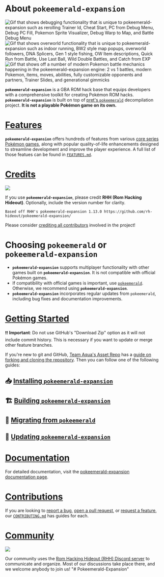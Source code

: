 # About `pokeemerald-expansion`

![Gif that shows debugging functionality that is unique to pokeemerald-expansion such as rerolling Trainer Id, Cheat Start, PC from Debug Menu, Debug PC Fill, Pokemon Sprite Visualizer, Debug Warp to Map, and Battle Debug Menu](https://github.com/user-attachments/assets/cf9dfbee-4c6b-4bca-8e0a-07f116ef891c) ![Gif that shows overworld functionality that is unique to pokeemerald-expansion such as indoor running, BW2 style map popups, overworld followers, DNA Splicers, Gen 1 style fishing, OW Item descriptions, Quick Run from Battle, Use Last Ball, Wild Double Battles, and Catch from EXP](https://github.com/user-attachments/assets/383af243-0904-4d41-bced-721492fbc48e) ![Gif that shows off a number of modern Pokemon battle mechanics happening in the pokeemerald-expansion engine: 2 vs 1 battles, modern Pokemon, items, moves, abilities, fully customizable opponents and partners, Trainer Slides, and generational gimmicks](https://github.com/user-attachments/assets/50c576bc-415e-4d66-a38f-ad712f3316be)

<!-- If you want to re-record or change these gifs, here are some notes that I used: https://files.catbox.moe/05001g.md -->

**`pokeemerald-expansion`** is a GBA ROM hack base that equips developers with a comprehensive toolkit for creating Pokémon ROM hacks. **`pokeemerald-expansion`** is built on top of [pret's `pokeemerald`](https://github.com/pret/pokeemerald) decompilation project. **It is not a playable Pokémon game on its own.** 

# [Features](FEATURES.md)

**`pokeemerald-expansion`** offers hundreds of features from various [core series Pokémon games](https://bulbapedia.bulbagarden.net/wiki/Core_series), along with popular quality-of-life enhancements designed to streamline development and improve the player experience. A full list of those featues can be found in [`FEATURES.md`](FEATURES.md).

# [Credits](CREDITS.md)

 [![](https://img.shields.io/github/all-contributors/rh-hideout/pokeemerald-expansion/upcoming)](CREDITS.md)

If you use **`pokeemerald-expansion`**, please credit **RHH (Rom Hacking Hideout)**. Optionally, include the version number for clarity.

```
Based off RHH's pokeemerald-expansion 1.13.0 https://github.com/rh-hideout/pokeemerald-expansion/
```

Please consider [crediting all contributors](CREDITS.md) involved in the project!

# Choosing `pokeemerald` or **`pokeemerald-expansion`**

- **`pokeemerald-expansion`** supports multiplayer functionality with other games built on **`pokeemerald-expansion`**. It is not compatible with official Pokémon games.
- If compatibility with official games is important, use [`pokeemerald`](https://github.com/pret/pokeemerald). Otherwise, we recommend using **`pokeemerald-expansion`**.
- **`pokeemerald-expansion`** incorporates regular updates from `pokeemerald`, including bug fixes and documentation improvements.

# [Getting Started](INSTALL.md)

❗❗ **Important**: Do not use GitHub's "Download Zip" option as it will not include commit history. This is necessary if you want to update or merge other feature branches. 

If you're new to git and GitHub, [Team Aqua's Asset Repo](https://github.com/Pawkkie/Team-Aquas-Asset-Repo/) has a [guide on forking and cloning the repository](https://github.com/Pawkkie/Team-Aquas-Asset-Repo/wiki/The-Basics-of-GitHub). Then you can follow one of the following guides:

## 📥 [Installing **`pokeemerald-expansion`**](INSTALL.md)
## 🏗️ [Building **`pokeemerald-expansion`**](INSTALL.md#Building-pokeemerald-expansion)
## 🚚 [Migrating from **`pokeemerald`**](INSTALL.md#Migrating-from-pokeemerald)
## 🚀 [Updating **`pokeemerald-expansion`**](INSTALL.md#Updating-pokeemerald-expansion)

# [Documentation](https://rh-hideout.github.io/pokeemerald-expansion/)

For detailed documentation, visit the [pokeemerald-expansion documentation page](https://rh-hideout.github.io/pokeemerald-expansion/).

# [Contributions](CONTRIBUTING.md)
If you are looking to [report a bug](CONTRIBUTING.md#Bug-Report), [open a pull request](CONTRIBUTING.md#Pull-Requests), or [request a feature](CONTRIBUTING.md#Feature-Request), our [`CONTRIBUTING.md`](CONTRIBUTING.md) has guides for each.

# [Community](https://discord.gg/6CzjAG6GZk)

[![](https://dcbadge.limes.pink/api/server/6CzjAG6GZk)](https://discord.gg/6CzjAG6GZk)

Our community uses the [Rom Hacking Hideout (RHH) Discord server](https://discord.gg/6CzjAG6GZk) to communicate and organize. Most of our discussions take place there, and we welcome anybody to join us!
"# Pokeemerald-Expansion" 
